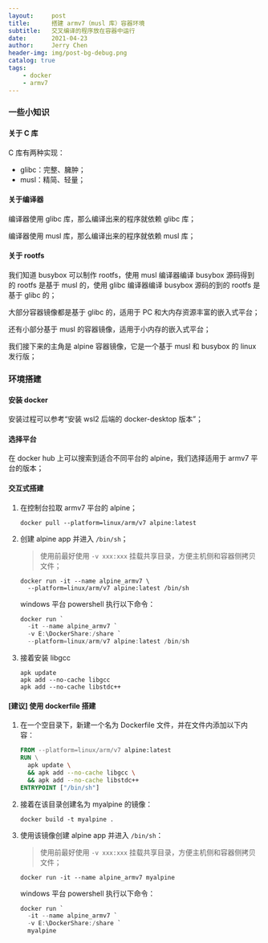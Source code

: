 ```yaml
---
layout:     post
title:      搭建 armv7（musl 库）容器环境
subtitle:   交叉编译的程序放在容器中运行
date:       2021-04-23
author:     Jerry Chen
header-img: img/post-bg-debug.png
catalog: true
tags:
    - docker
    - armv7
---
```


### 一些小知识

#### 关于 C 库

C 库有两种实现：

* glibc：完整、臃肿；
* musl：精简、轻量；

#### 关于编译器

编译器使用 glibc 库，那么编译出来的程序就依赖 glibc 库；

编译器使用 musl 库，那么编译出来的程序就依赖 musl 库；

#### 关于 rootfs

我们知道 busybox 可以制作 rootfs，使用 musl 编译器编译 busybox 源码得到的 rootfs 是基于 musl 的，使用 glibc 编译器编译 busybox 源码的到的 rootfs 是基于 glibc 的；

大部分容器镜像都是基于 glibc 的，适用于 PC 和大内存资源丰富的嵌入式平台；

还有小部分基于 musl 的容器镜像，适用于小内存的嵌入式平台；

我们接下来的主角是 alpine 容器镜像，它是一个基于 musl 和 busybox 的 linux 发行版；

### 环境搭建

#### 安装 docker

安装过程可以参考“安装 wsl2 后端的 docker-desktop 版本”；

#### 选择平台

在 docker hub 上可以搜索到适合不同平台的 alpine，我们选择适用于 armv7 平台的版本；

#### 交互式搭建

1. 在控制台拉取 armv7 平台的 alpine；

   ```shell
   docker pull --platform=linux/arm/v7 alpine:latest
   ```

2. 创建 alpine app 并进入 `/bin/sh`；

   > 使用前最好使用 `-v xxx:xxx` 挂载共享目录，方便主机侧和容器侧拷贝文件；

   ```shell
   docker run -it --name alpine_armv7 \
     --platform=linux/arm/v7 alpine:latest /bin/sh
   ```

   windows 平台 powershell 执行以下命令：

   ```powershell
   docker run `
     -it --name alpine_armv7 `
     -v E:\DockerShare:/share `
     --platform=linux/arm/v7 alpine:latest /bin/sh
   ```

3. 接着安装 libgcc

   ```shell
   apk update
   apk add --no-cache libgcc
   apk add --no-cache libstdc++
   ```

#### [建议] 使用 dockerfile 搭建

1. 在一个空目录下，新建一个名为 Dockerfile 文件，并在文件内添加以下内容：

   ```dockerfile
   FROM --platform=linux/arm/v7 alpine:latest
   RUN \
     apk update \
     && apk add --no-cache libgcc \
     && apk add --no-cache libstdc++
   ENTRYPOINT ["/bin/sh"]
   ```

2. 接着在该目录创建名为 myalpine 的镜像：

   ```shell
   docker build -t myalpine .
   ```

3. 使用该镜像创建 alpine app 并进入 `/bin/sh`：

   > 使用前最好使用 `-v xxx:xxx` 挂载共享目录，方便主机侧和容器侧拷贝文件；

   ```shell
   docker run -it --name alpine_armv7 myalpine
   ```

   windows 平台 powershell 执行以下命令：

   ```powershell
   docker run `
     -it --name alpine_armv7 `
     -v E:\DockerShare:/share `
     myalpine
   ```

